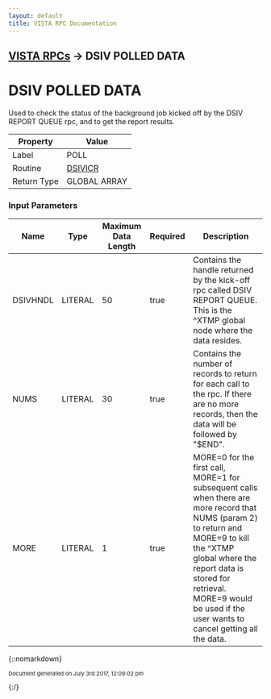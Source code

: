 ```yaml
---
layout: default
title: VISTA RPC Documentation
---
```


## [VISTA RPCs](TableOfContents) &#8594; DSIV POLLED DATA
# DSIV POLLED DATA

Used to check the status of the background job kicked off by the DSIV REPORT QUEUE rpc, and to get the report results.

Property | Value
--- | ---
Label | POLL
Routine | [DSIVICR](http://code.osehra.org/dox/Routine_DSIVICR_source.html)
Return Type | GLOBAL ARRAY


### Input Parameters

Name | Type | Maximum Data Length | Required | Description
--- | --- | --- | --- | ---
DSIVHNDL | LITERAL | 50 | true | Contains the handle returned by the kick-off rpc called DSIV REPORT QUEUE.  This is the ^XTMP global node where the data resides.
NUMS | LITERAL | 30 | true | Contains the number of records to return for each call to the rpc.  If there are no more records, then the data will be followed by &quot;$END&quot;.
MORE | LITERAL | 1 | true | MORE&#x3D;0 for the first call, MORE&#x3D;1 for subsequent calls when there are more record that NUMS (param 2) to return and MORE&#x3D;9 to kill the ^XTMP global where the report data is stored for retrieval.  MORE&#x3D;9 would be used if the user wants to cancel getting all the data.



{::nomarkdown} <br/><p style="font-size: 11px">Document generated on July 3rd 2017, 12:09:02 pm</p>{:/}